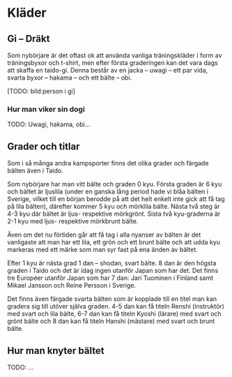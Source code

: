 # Kläder

## Gi – Dräkt

Som nybörjare är det oftast ok att använda vanliga träningskläder i form av träningsbyxor och t-shirt, men efter första graderingen kan det vara dags att skaffa en taido-gi. Denna består av en jacka – uwagi – ett par vida, svarta byxor – hakama – och ett bälte – obi.

[TODO: bild:person i gi]

### Hur man viker sin dogi

TODO: Uwagi, hakama, obi...

## Grader och titlar

Som i så många andra kampsporter finns det olika grader och färgade bälten även i Taido. 

Som nybörjare har man vitt bälte och graden 0 kyu. Första graden är 6 kyu och bältet är ljuslila (under en ganska lång period hade vi blåa bälten i Sverige, vilket till en början berodde på att det helt enkelt inte gick att få tag på lila bälten), därefter kommer 5 kyu och mörklila bälte. Nästa två steg är 4-3 kyu där bältet är ljus- respektive mörkgrönt. Sista två kyu-graderna är 2-1 kyu med ljus- respektive mörkbrunt bälte.

Även om det nu förtiden går att få tag i alla nyanser av bälten är det vanligaste att man har ett lila, ett grön och ett brunt bälte och att udda kyu markeras med ett märke som man syr fast på ena änden av bältet.

Efter 1 kyu är nästa grad 1 dan – shodan, svart bälte. 8 dan är den högsta graden i Taido och det är idag ingen utanför Japan som har det. Det finns tre Européer utanför Japan som har 7 dan: Jari Tuominen i Finland samt Mikael Jansson och Reine Persson i Sverige.

Det finns även färgade svarta bälten som är kopplade till en titel man kan gradera sig till utöver själva graden. 4-5 dan kan få titeln Renshi (instruktör) med svart och lila bälte, 6-7 dan kan få titeln Kyoshi (lärare) med svart och grönt bälte och 8 dan kan få titeln Hanshi (mästare) med svart och brunt bälte.

## Hur man knyter bältet

TODO: ...
